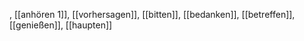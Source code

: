 , [[anhören 1]], [[vorhersagen]], [[bitten]], [[bedanken]], [[betreffen]], [[genießen]], [[haupten]]